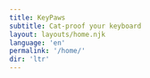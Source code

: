 ```yaml
---
title: KeyPaws
subtitle: Cat-proof your keyboard
layout: layouts/home.njk 
language: 'en'
permalink: '/home/'
dir: 'ltr'
---
```


